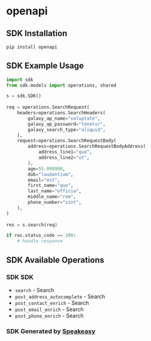 # openapi

<!-- Start SDK Installation -->
## SDK Installation

```bash
pip install openapi
```
<!-- End SDK Installation -->

## SDK Example Usage
<!-- Start SDK Example Usage -->
```python
import sdk
from sdk.models import operations, shared

s = sdk.SDK()
    
req = operations.SearchRequest(
    headers=operations.SearchHeaders(
        galaxy_ap_name="voluptate",
        galaxy_ap_password="tenetur",
        galaxy_search_type="aliquid",
    ),
    request=operations.SearchRequestBody(
        address=operations.SearchRequestBodyAddress(
            address_line1="quo",
            address_line2="ut",
        ),
        age=55.099998,
        dob="laudantium",
        email="est",
        first_name="quo",
        last_name="officia",
        middle_name="rem",
        phone_number="sint",
    ),
)
    
res = s.search(req)

if res.status_code == 200:
    # handle response
```
<!-- End SDK Example Usage -->

<!-- Start SDK Available Operations -->
## SDK Available Operations

### SDK SDK

* `search` - Search
* `post_address_autocomplete` - Search
* `post_contact_enrich` - Search
* `post_email_enrich` - Search
* `post_phone_enrich` - Search

<!-- End SDK Available Operations -->

### SDK Generated by [Speakeasy](https://docs.speakeasyapi.dev/docs/using-speakeasy/client-sdks)
